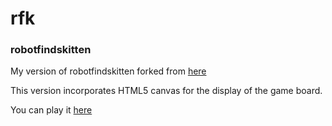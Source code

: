 # rfk
### robotfindskitten

My version of robotfindskitten forked from [here](https://github.com/mwootendev/yarfk)

This version incorporates HTML5 canvas for the display of the game board.

You can play it [here](http://rfk.xiphoid24.com)
